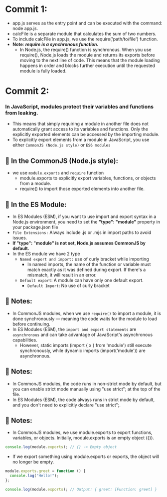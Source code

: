 # Commit 1:

- app.js serves as the entry point and can be executed with the command: node app.js.
- calcFile is a separate module that calculates the sum of two numbers.
- To include calcFile in app.js, we use the require('path/to/file') function.
- **Note**: **_require is a synchronous function._**
  - In Node.js, the require() function is synchronous. When you use require(), Node.js loads the module and returns its exports before moving to the next line of code. This means that the module loading happens in order and blocks further execution until the requested module is fully loaded.

# Commit 2:

### In JavaScript, modules protect their variables and functions from leaking.

- This means that simply requiring a module in another file does not automatically grant access to its variables and functions. Only the explicitly exported elements can be accessed by the importing module.
- To explicitly export elements from a module in JavaScript, you use either `CommonJS (Node.js style)` or `ES6 modules`

## 🤔 In the CommonJS (Node.js style):

- we use `module.exports` and `require` function
  - module.exports to explicitly export variables, functions, or objects from a module.
  - require() to import those exported elements into another file.

## 🤔 In the ES Module:

- In ES Modules (ESM), if you want to use import and export syntax in a Node.js environment, you need to set the **"type": "module"** property in your package.json file
- `File Extensions:` Always include .js or .mjs in import paths to avoid issues.
- **If "type": "module" is not set, Node.js assumes CommonJS by default.**
- In the ES module we have 2 type
  - `Named export and import:` use of curly bracket while importing
    - In named imports, the name of the function or variable must match exactly as it was defined during export. If there's a mismatch, it will result in an error.
  - `Default export`: A module can have only one default export.
    - `Default Import`: No use of curly bracket

## 🤔 Notes:

- In CommonJS modules, when we use `require()` to import a module, it is done synchronously — meaning the code waits for the module to load before continuing.
- In ES Modules (ESM), the `import and export statements` are `asynchronous` and can take advantage of JavaScript's asynchronous capabilities.
  - However, static imports (import { x } from 'module') still execute synchronously, while dynamic imports (import('module')) are asynchronous.

## 🤔 Notes:

- In CommonJS modules, the code runs in non-strict mode by default, but you can enable strict mode manually using "use strict"; at the top of the file.
- In ES Modules (ESM), the code always runs in strict mode by default, and you don't need to explicitly declare "use strict";.

## 🤔 Notes:

- In CommonJS modules, we use module.exports to export functions, variables, or objects. Initially, module.exports is an empty object ({}).

```js
console.log(module.exports); // {} -> Empty object
```

- If we export something using module.exports or exports, the object will no longer be empty.

```js
module.exports.greet = function () {
  console.log("Hello!");
};

console.log(module.exports); // Output: { greet: [Function: greet] }
```

